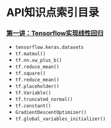 # API知识点索引目录

### [第一讲：Tensorflow实现线性回归](01_LinearRgression/02_LinearRegression.md)

- `tensorflow.keras.datasets`
- `tf.matmul()`
- `tf.nn.xw_plus_b()`
- `tf.reduce_mean()`
- `tf.square()`
- `tf.reduce_mean()`
- `tf.placeholder()`
- `tf.Variable()`
- `tf.truncated_normal()`
- `tf.constant()`
- `GradientDescentOptimizer()`
- `tf.global_variables_initializer()`

